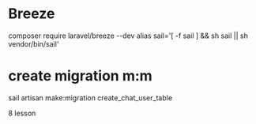 # Breeze
composer require laravel/breeze --dev
alias sail='[ -f sail ] && sh sail || sh vendor/bin/sail'

# create migration m:m
sail artisan make:migration create_chat_user_table

8 lesson
